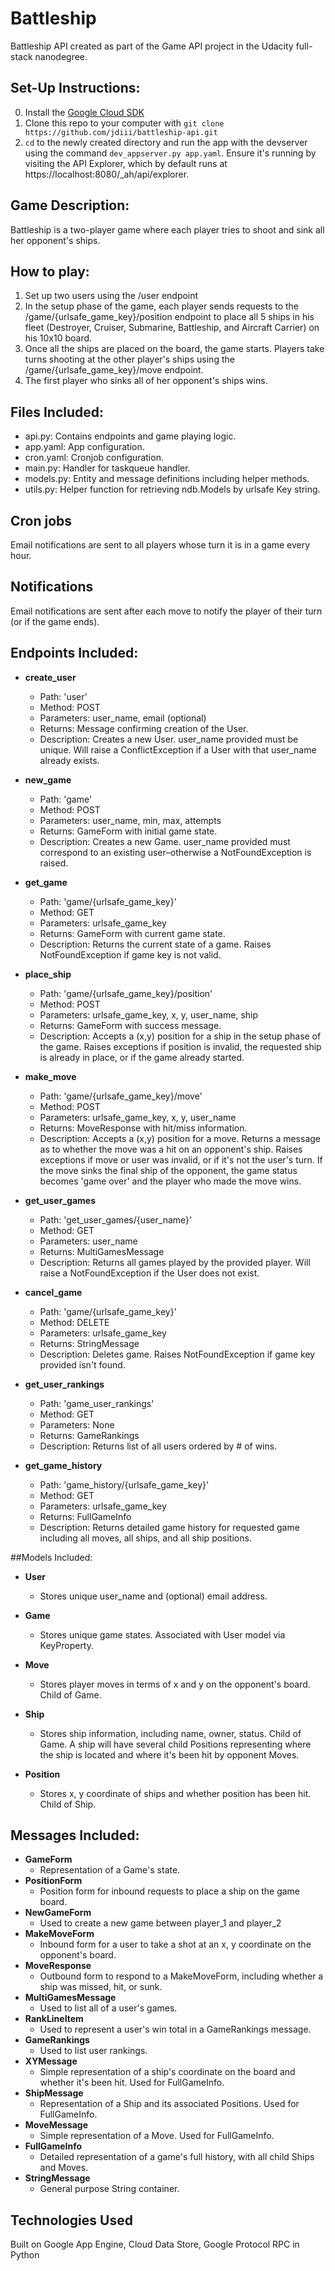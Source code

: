 # Battleship
Battleship API created as part of the Game API project in the Udacity full-stack nanodegree.

## Set-Up Instructions:
0. Install the [Google Cloud SDK](https://cloud.google.com/sdk/)
1. Clone this repo to your computer with `git clone https://github.com/jdiii/battleship-api.git`
2. `cd` to the newly created directory and run the app with the devserver using the command `dev_appserver.py app.yaml`. Ensure it's
 running by visiting the API Explorer, which by default runs at https://localhost:8080/_ah/api/explorer.

## Game Description:
Battleship is a two-player game where each player tries to shoot and sink all her opponent's ships.

## How to play:
1. Set up two users using the /user endpoint
2. In the setup phase of the game, each player sends requests to the /game/{urlsafe_game_key}/position endpoint to place all 5 ships in his fleet (Destroyer, Cruiser, Submarine, Battleship, and Aircraft Carrier) on his 10x10 board.
3. Once all the ships are placed on the board, the game starts. Players take turns shooting at the other player's ships using the /game/{urlsafe_game_key}/move endpoint.
4. The first player who sinks all of her opponent's ships wins.

## Files Included:
 - api.py: Contains endpoints and game playing logic.
 - app.yaml: App configuration.
 - cron.yaml: Cronjob configuration.
 - main.py: Handler for taskqueue handler.
 - models.py: Entity and message definitions including helper methods.
 - utils.py: Helper function for retrieving ndb.Models by urlsafe Key string.

## Cron jobs
Email notifications are sent to all players whose turn it is in a game every hour.

## Notifications
Email notifications are sent after each move to notify the player of their turn (or if the game ends).

## Endpoints Included:
 - **create_user**
    - Path: 'user'
    - Method: POST
    - Parameters: user_name, email (optional)
    - Returns: Message confirming creation of the User.
    - Description: Creates a new User. user_name provided must be unique. Will
    raise a ConflictException if a User with that user_name already exists.

 - **new_game**
    - Path: 'game'
    - Method: POST
    - Parameters: user_name, min, max, attempts
    - Returns: GameForm with initial game state.
    - Description: Creates a new Game. user_name provided must correspond to an
    existing user–otherwise a NotFoundException is raised.

 - **get_game**
    - Path: 'game/{urlsafe_game_key}'
    - Method: GET
    - Parameters: urlsafe_game_key
    - Returns: GameForm with current game state.
    - Description: Returns the current state of a game. Raises NotFoundException if game key is not valid.

 - **place_ship**
    - Path: 'game/{urlsafe_game_key}/position'
    - Method: POST
    - Parameters: urlsafe_game_key, x, y, user_name, ship
    - Returns: GameForm with success message.
    - Description: Accepts a (x,y) position for a ship in the setup phase of the game. Raises exceptions if position is invalid, the requested ship is already in place, or if the game already started.

 - **make_move**
    - Path: 'game/{urlsafe_game_key}/move'
    - Method: POST
    - Parameters: urlsafe_game_key, x, y, user_name
    - Returns: MoveResponse with hit/miss information.
    - Description: Accepts a (x,y) position for a move. Returns a message as to whether the move was a hit on an opponent's ship. Raises exceptions if move or user was invalid, or if it's not the user's turn. If the move sinks the final ship of the opponent, the game status becomes 'game over' and the player who made the move wins.

 - **get_user_games**
    - Path: 'get_user_games/{user_name}'
    - Method: GET
    - Parameters: user_name
    - Returns: MultiGamesMessage
    - Description: Returns all games played by the provided player. Will raise a NotFoundException if the User does not exist.

 - **cancel_game**
    - Path: 'game/{urlsafe_game_key}'
    - Method: DELETE
    - Parameters: urlsafe_game_key
    - Returns: StringMessage
    - Description: Deletes game. Raises NotFoundException if game key provided isn't found.

 - **get_user_rankings**
    - Path: 'game_user_rankings'
    - Method: GET
    - Parameters: None
    - Returns: GameRankings
    - Description: Returns list of all users ordered by # of wins.

 - **get_game_history**
    - Path: 'game_history/{urlsafe_game_key}'
    - Method: GET
    - Parameters: urlsafe_game_key
    - Returns: FullGameInfo
    - Description: Returns detailed game history for requested game including all moves, all ships, and all ship positions.

##Models Included:
 - **User**
    - Stores unique user_name and (optional) email address.

 - **Game**
    - Stores unique game states. Associated with User model via KeyProperty.

 - **Move**
 	- Stores player moves in terms of x and y on the opponent's board. Child of Game.

 - **Ship**
    - Stores ship information, including name, owner, status. Child of Game. A ship will have several child Positions representing where the ship is located and where it's been hit by opponent Moves.

 - **Position**
    - Stores x, y coordinate of ships and whether position has been hit. Child of Ship.

## Messages Included:
 - **GameForm**
    - Representation of a Game's state.
 - **PositionForm**
    - Position form for inbound requests to place a ship on the game board.
 - **NewGameForm**
    - Used to create a new game between player_1 and player_2
 - **MakeMoveForm**
    - Inbound form for a user to take a shot at an x, y coordinate on the opponent's board.
 - **MoveResponse**
    - Outbound form to respond to a MakeMoveForm, including whether a ship was missed, hit, or sunk.
 - **MultiGamesMessage**
    - Used to list all of a user's games.
 - **RankLineItem**
    - Used to represent a user's win total in a GameRankings message.
 - **GameRankings**
    - Used to list user rankings.
 - **XYMessage**
    - Simple representation of a ship's coordinate on the board and whether it's been hit. Used for FullGameInfo.
 - **ShipMessage**
    - Representation of a Ship and its associated Positions. Used for FullGameInfo.
 - **MoveMessage**
    - Simple representation of a Move. Used for FullGameInfo.
 - **FullGameInfo**
    - Detailed representation of a game's full history, with all child Ships and Moves.
 - **StringMessage**
    - General purpose String container.

## Technologies Used
Built on Google App Engine, Cloud Data Store, Google Protocol RPC in Python
